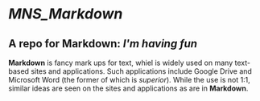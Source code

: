 # *MNS_Markdown*
## A repo for Markdown: _I'm having fun_

**Markdown** is fancy mark ups for text, whiel is widely used on many text-based sites and applications. Such applications include Google Drive and Microsoft Word (the former of which is *superior*). While the use is not 1:1, similar ideas are seen on the sites and applications as are in **Markdown**. 
